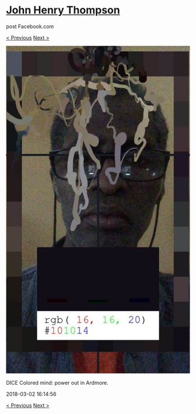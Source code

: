# [John Henry Thompson](../README.md)
post Facebook.com

[< Previous](2018-03-03-6.md) [Next >](2018-03-02-2.md)

[![](../media/2018-03-02/Timeline-Photos-DICE-Colored-mind-power-out-in-Ardmore.jpg)](../README.md)

DICE Colored mind: power out in Ardmore.

2018-03-02 16:14:56

[< Previous](2018-03-03-6.md) [Next >](2018-03-02-2.md)